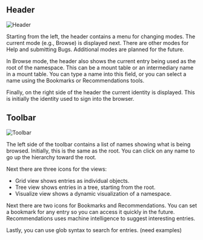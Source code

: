 Header
------

![Header](helpimg/header.png)

Starting from the left, the header contains a menu for changing modes.
The current mode (e.g., Browse) is displayed next.
There are other modes for Help and submitting Bugs.
Additional modes are planned for the future.

In Browse mode, the header also shows the current entry being used as the root
of the namespace. This can be a mount table or an intermediary name in a
mount table. You can type a name into this field, or you can select a name
using the Bookmarks or Recommendations tools.

Finally, on the right side of the header the current identity is displayed.
This is initially the identity used to sign into the browser.

Toolbar
-------

![Toolbar](helpimg/toolbar.png)

The left side of the toolbar contains a list of names showing what is being
browsed. Initially, this is the same as the root.
You can click on any name to go up the hierarchy toward the root.

Next there are three icons for the views:
* Grid view shows entries as individual objects.
* Tree view shows entries in a tree, starting from the root.
* Visualize view shows a dynamic visualization of a namespace.

Next there are two icons for Bookmarks and Recommendations.
You can set a bookmark for any entry so you can access it quickly in the future.
Recommendations uses machine intelligence to suggest interesting entries.

Lastly, you can use glob syntax to search for entries.
(need examples)
